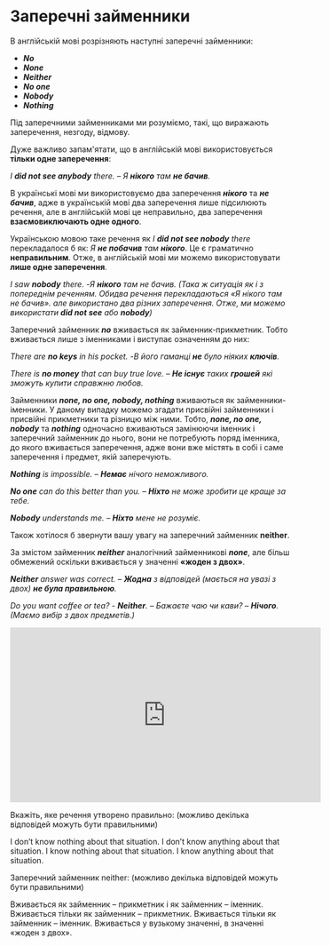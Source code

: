 # Заперечні займенники
<p>В англійській мові розрізняють наступні заперечні займенники:</p>

<ul>
<li><b><i>No</i></b></li>
<li><b><i>None</i></b></li>
<li><b><i>Neither</i></b></li>
<li><b><i>No one</i></b></li>
<li><b><i>Nobody</i></b></li>
<li><b><i>Nothing</i></b></li>
</ul>

<p>Під заперечними займенниками ми розуміємо, такі, що виражають заперечення, незгоду, відмову.</p>
<p>Дуже важливо запам'ятати, що в англійській мові використовується <b>тільки одне заперечення</b>:</p>
<p><i>I <b>did not see anybody</b> there. – Я <b>нікого</b> там <b>не бачив</b>.</i></p>
<p>В українські мові ми використовуємо два заперечення <b><i>нікого</i></b> та <b><i>не бачив</i></b>, адже в українській мові два заперечення лише підсилюють речення, але в англійській мові це неправильно, два заперечення <b>взаємовиключають одне одного</b>.</p>
<p>Українською мовою таке речення як <i>I <b>did not see nobody</b> there</i> перекладалося б як: <i>Я <b>не побачив</b> там <b>нікого</b></i>. Це є граматично <b>неправильним</b>. Отже, в англійській мові ми можемо використовувати <b>лише одне заперечення</b>.</p>
<p><i>I saw <b>nobody</b> there. -Я <b>нікого</b> там не бачив. (Така ж ситуація як і з попереднім реченням. Обидва речення перекладаються «Я нікого там не бачив». але використано два різних заперечення. Отже, ми можемо використати <b>did not see</b> або <b>nobody</b>)</i></p>
<p>Заперечний займенник <b><i>no</i></b> вживається як займенник-прикметник. Тобто вживається лише з іменниками і виступає означенням до них:</p>
<p><i>There are <b>no keys</b> in his pocket. -В його гаманці <b>не</b> було ніяких <b>ключів</b>.</i></p>
<p><i>There is <b>no money</b> that can buy true love. – <b>Не існує</b> таких <b>грошей</b> які зможуть купити справжню любов.</i></p>
<p>Займенники <b><i>none, no one, nobody, nothing</i></b> вживаються як займенники-іменники. У даному випадку можемо згадати присвійні займенники і присвійні прикметники та різницю між ними. Тобто, <b><i>none, no one, nobody</i></b> та <b><i>nothing</i></b> одночасно вживаються замінюючи іменник і заперечний займенник до нього, вони не потребують поряд іменника, до якого вживається заперечення, адже вони вже містять в собі і саме заперечення і предмет, якій заперечують.</p>
<p><i><b>Nothing</b> is impossible. – <b>Немає</b> нічого неможливого.</i></p>
<p><i><b>No one</b> can do this better than you. – <b>Ніхто</b> не може зробити це краще за тебе.</i></p>
<p><i><b>Nobody</b> understands me. – <b>Ніхто</b> мене не розуміє.</i></p>


<p>Також хотілося б звернути вашу увагу на заперечний займенник <b><span class="p1">neither</span></b>.</p>
<p>За змістом займенник <b><i>neither</i></b> аналогічний займенникові <b><i>none</i></b>, але більш обмежений оскільки вживається у значенні <b>«жоден з двох»</b>.</p>

<p><i><b>Neither</b> answer was correct. – <b>Жодна</b> з відповідей (мається на увазі з двох) <b>не була правильною</b>.</i></p>
<p><i>Do you want coffee or tea? - <b>Neither</b>. – Бажаєте чаю чи кави? – <b>Нічого</b>. (Маємо вибір з двох предметів.)</i></p>

<div class="fluidMedia">
<iframe align="center" width="560" height="315" src="https://www.youtube.com/embed/Hg5HtbUvfcc" frameborder="0" allowfullscreen></iframe>
</div>
<div class="popup">
</div>

<quiz correctLabel="correct" incorrectLabel="incorrect" checkLabel="check">
    <question multiple>
        <p>Вкажіть, яке речення утворено правильно: (можливо декілька відповідей можуть бути правильними)</p>
        <answer>I don’t know nothing about that situation.</answer>
        <answer correct>I don’t know anything about that situation.</answer>
        <answer correct>I know nothing about that situation.</answer>
        <answer>I know anything about that situation.</answer>
    </question>
    <question multiple>
        <p>Заперечний займенник neither: (можливо декілька відповідей можуть бути правильними)</p>
        <answer correct>Вживається як займенник – прикметник і як займенник – іменник.</answer>
        <answer>Вживається тільки як займенник – прикметник.</answer>
        <answer>Вживається тільки як займенник – іменник.</answer>
        <answer correct>Вживається у вузькому значенні, в значенні «жоден з двох».</answer>
    </question>
</quiz>

